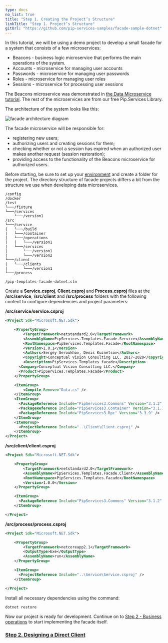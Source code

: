 ```yaml
---
type: docs
no_list: true
title: "Step 1. Creating the Project’s Structure"
linkTitle: "Step 1. Project’s Structure" 
gitUrl: "https://github.com/pip-services-samples/facade-sample-dotnet"
---
```


In this tutorial, we will be using a demo project to develop a small facade for a system that consists of a few microservices:

- Beacons - business logic microservice that performs the main operations of the system.
- Accounts - microservice for managing user accounts
- Passwords - microservice for managing user passwords
- Roles - microservice for managing user roles
- Sessions - microservice for processing user sessions

The Beacons microservice was demonstrated in [the Data Microservice tutorial](../../data_microservice). The rest of the microservices are from our free Pip.Services Library.


The architecture of the system looks like this:

![facade architecture diagram](/images/tutorials/microservice_facade/facade_architecture_diagram1.png)

The facade microservice will be responsible for:

- registering new users;
- authorizing users and creating sessions for them;
- checking whether or not a session has expired when an authorized user makes another request (session restoration);
- providing access to the functionality of the Beacons microservice for authorized users.

Before starting, be sure to set up your [environment](../../../getting_started/setup_environment) and create a folder for the project. The directory structure of facade projects differs a bit from the structure we use when developing data microservices.

```
/config
/docker
/test
└───/fixture
└───/services
    └───/version1
/src
└───/service
|   └───/build
|   └───/container
|   └───/operations
|   |   └───/version1
|   └───/services
|       └───/version1
|       └───/version2
└───/client
|   └───/clients
|       └───/version1
└───/process

/pip-templates-facade-dotnet.sln
```

Create a **Service.csproj**, **Client.csproj** and **Process.csproj** files at the **/src/service**, **/src/client** and **/src/process** folders with the following content to configure dependencies and project parameters:

**/src/service/service.csproj**

```xml
<Project Sdk="Microsoft.NET.Sdk">

    <PropertyGroup>
        <TargetFramework>netstandard2.0</TargetFramework>
        <AssemblyName>PipServices.Templates.Facade.Service</AssemblyName>
        <RootNamespace>PipServices.Templates.Facade</RootNamespace>
        <Version>1.0.1</Version>
        <Authors>Sergey Seroukhov, Denis Kuznetsov</Authors>
        <Copyright>Conceptual Vision Consulting LLC. 2017-2020</Copyright>
        <Description>PipServices.Templates facade</Description>
      <Company>Conceptual Vision Consulting LLC.</Company>
      <Product>PipServices.Templates.Facade</Product>
    </PropertyGroup>

    <ItemGroup>
        <Compile Remove="Data.cs" />
    </ItemGroup>
    <ItemGroup>
      <PackageReference Include="PipServices3.Commons" Version="3.1.2" />
      <PackageReference Include="PipServices3.Container" Version="3.1.1" />
      <PackageReference Include="PipServices3.Rpc" Version="3.3.9" />
    </ItemGroup>
    <ItemGroup>
      <ProjectReference Include="..\Client\Client.csproj" />
    </ItemGroup>
</Project>
```

**/src/client/client.csproj**
```xml
<Project Sdk="Microsoft.NET.Sdk">

    <PropertyGroup>
        <TargetFramework>netstandard2.0</TargetFramework>
        <AssemblyName>PipServices.Templates.Facade.Client</AssemblyName>
        <RootNamespace>PipServices.Templates.Facade</RootNamespace>
        <Version>1.0.0</Version>
    </PropertyGroup>

    <ItemGroup>
      <PackageReference Include="PipServices3.Commons" Version="3.1.2" />
    </ItemGroup>

</Project>

```

**/src/process/process.csproj**
```xml
<Project Sdk="Microsoft.NET.Sdk">

    <PropertyGroup>
        <TargetFramework>netcoreapp2.1</TargetFramework>
        <OutputType>Exe</OutputType>
        <AssemblyName>run</AssemblyName>
    </PropertyGroup>

    <ItemGroup>
      <ProjectReference Include="..\Service\Service.csproj" />
    </ItemGroup>

</Project>

```

Install all necessary dependencies using the command:

```bash
dotnet restore
```

Now our project is ready for development. Continue on to [Step 2 - Business operations](../step2) to start implementing the facade itself.


<span class="hide-title-link">

### [Step 2. Designing a Direct Client](../step2)

</span>
